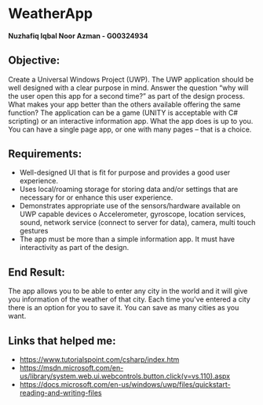 # WeatherApp
#### Nuzhafiq Iqbal Noor Azman - G00324934

## Objective:
Create a Universal Windows Project (UWP).
The UWP application should be well designed with a clear purpose in mind. Answer the question
“why will the user open this app for a second time?” as part of the design process. What makes your
app better than the others available offering the same function?
The application can be a game (UNITY is acceptable with C# scripting) or an interactive information
app. What the app does is up to you. You can have a single page app, or one with many pages – that
is a choice. 

## Requirements:
+ Well-designed UI that is fit for purpose and provides a good user experience.
+ Uses local/roaming storage for storing data and/or settings that are necessary for or
  enhance this user experience.
+ Demonstrates appropriate use of the sensors/hardware available on UWP capable devices
  o Accelerometer, gyroscope, location services, sound, network service (connect to
  server for data), camera, multi touch gestures
+ The app must be more than a simple information app. It must have interactivity as part of
  the design.
  
## End Result:
The app allows you to be able to enter any city in the world and it will give you information of the weather of that city. 
Each time you've entered a city there is an option for you to save it. You can save as many cities as you want. 

## Links that helped me:
+ https://www.tutorialspoint.com/csharp/index.htm
+ https://msdn.microsoft.com/en-us/library/system.web.ui.webcontrols.button.click(v=vs.110).aspx
+ https://docs.microsoft.com/en-us/windows/uwp/files/quickstart-reading-and-writing-files

